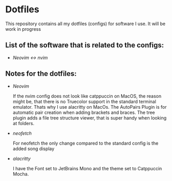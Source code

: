 # Dotfiles
This repository contains all my dotfiles (configs) for software I use.
It will be work in progress


## List of the software that is related to the configs:
- *Neovim <-> nvim*


## Notes for the dotfiles:

- *Neovim*

  If the nvim config does not look like catppuccin on MacOS, the reason might be, that there is no Truecolor support in the standard terminal emulator. Thats why I use alacritty on MacOs. The AutoPairs Plugin is for automatic pair creation when adding brackets and braces. The tree plugin adds a file tree structure viewer, that is super handy when looking at folders.

- *neofetch*

  For neofetch the only change compared to the standard config is the added song display

- *alacritty*

  I have the Font set to JetBrains Mono and the theme set to Catppuccin Mocha.
